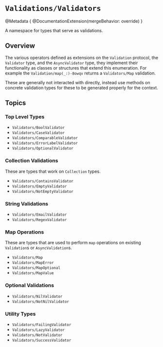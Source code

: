 # ``Validations/Validators``

@Metadata {
  @DocumentationExtension(mergeBehavior: override)
}

 A namespace for types that serve as validations.

## Overview

The various operators defined as extensions on the ``Validation`` protocol, the
``Validator`` type, and the ``AsyncValidator`` type, they implement their functionality as 
classes or structures that extend this enumeration.  For example the ``Validation/map(_:)-8owqv`` 
returns a ``Validators/Map`` validation.

These are generally not interacted with directly, instead use methods on concrete validation types
for these to be generated properly for the context.

## Topics

### Top Level Types

- ``Validators/BoolValidator``
- ``Validators/CaseValidator``
- ``Validators/ComparableValidator``
- ``Validators/ErrorLabelValidator``
- ``Validators/OptionalValidator``

### Collection Validations

These are types that work on `Collection` types.

- ``Validators/ContainsValidator``
- ``Validators/EmptyValidator``
- ``Validators/NotEmptyValidator``

### String Validations

- ``Validators/EmailValidator``
- ``Validators/RegexValidator``

### Map Operations

These are types that are used to perform `map` operations on existing ``Validation``s or
``AsyncValidation``s.

- ``Validators/Map``
- ``Validators/MapError``
- ``Validators/MapOptional``
- ``Validators/MapValue``

### Optional Validations

- ``Validators/NilValidator``
- ``Validators/NotNilValidator``

### Utility Types

- ``Validators/FailingValidator``
- ``Validators/LazyValidator``
- ``Validators/NotValidator``
- ``Validators/SuccessValidator``

